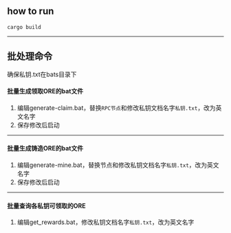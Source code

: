 ## how to run

```
cargo build
```

------

## 批处理命令

确保私钥.txt在bats目录下

#### 批量生成领取ORE的bat文件

1. 编辑generate-claim.bat，替换`RPC节点`和修改私钥文档名字`私钥.txt`，改为英文名字
2. 保存修改后启动

------

#### 批量生成铸造ORE的bat文件

1. 编辑generate-mine.bat，替换节点和修改私钥文档名字`私钥.txt`，改为英文名字
2. 保存修改后启动

------

#### 批量查询各私钥可领取的ORE

1. 编辑get_rewards.bat，修改私钥文档名字`私钥.txt`，改为英文名字
